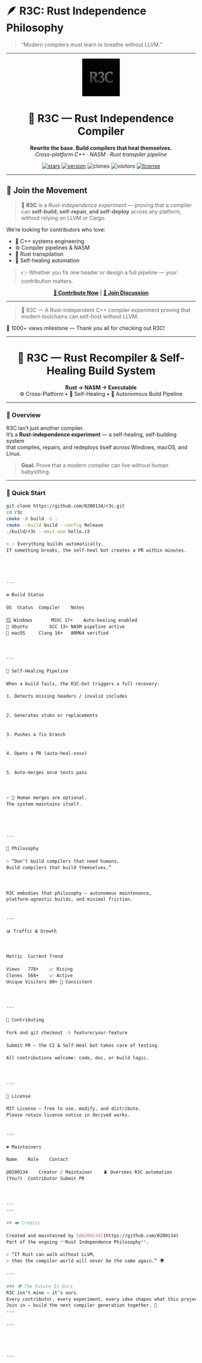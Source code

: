 # 🪶 R3C: Rust Independence Philosophy
> “Modern compilers must learn to breathe without LLVM.”

---

<p align="center">
  <img src="https://raw.githubusercontent.com/0200134/r3c/main/docs/r3c_logo.png" width="100" alt="R3C Logo">
</p>

<h1 align="center">🦋 R3C — Rust Independence Compiler</h1>
<p align="center">
  <strong>Rewrite the base. Build compilers that heal themselves.</strong><br>
  <em>Cross-platform C++ · NASM · Rust transpiler pipeline</em>
</p>

<p align="center">
  <a href="https://github.com/0200134/r3c/stargazers"><img src="https://img.shields.io/github/stars/0200134/r3c?style=for-the-badge&color=yellow" alt="stars"></a>
  <a href="https://github.com/0200134/r3c/releases"><img src="https://img.shields.io/badge/version-v0.1.0-blue?style=for-the-badge" alt="version"></a>
  <img src="https://img.shields.io/badge/clones-1.2k%2F14d-brightgreen?style=for-the-badge" alt="clones">
  <img src="https://img.shields.io/badge/visitors-96%2F14d-blue?style=for-the-badge" alt="visitors">
  <a href="LICENSE"><img src="https://img.shields.io/badge/license-MIT-orange?style=for-the-badge" alt="license"></a>
</p>

---

## 💬 Join the Movement

> 🧠 **R3C** is a *Rust-independence experiment* — proving that a compiler can **self-build, self-repair, and self-deploy** across any platform, without relying on LLVM or Cargo.

We’re looking for contributors who love:
- 🧩 C++ systems engineering  
- ⚙️ Compiler pipelines & NASM  
- 🦀 Rust transpilation  
- 🤖 Self-healing automation  

> 👉 Whether you fix one header or design a full pipeline — your contribution matters.

<p align="center">
  <a href="https://github.com/0200134/r3c/issues/new?template=feature.yml"><b>🚀 Contribute Now</b></a> |
  <a href="https://github.com/0200134/r3c/discussions"><b>💬 Join Discussion</b></a>
</p>

---


> 🧠 R3C — A Rust-independent C++ compiler experiment proving that modern toolchains can self-host without LLVM.


🚀 1000+ views milestone — Thank you all for checking out R3C!

---

<h1 align="center">🦀 R3C — Rust Recompiler & Self-Healing Build System</h1>

<p align="center">
  <b>Rust → NASM → Executable</b><br>
  ⚙️ Cross-Platform • 🤖 Self-Healing • 🧠 Autonomous Build Pipeline
</p>

---

### 🧩 Overview

R3C isn’t just another compiler.  
It’s a **Rust-independence experiment** — a self-healing, self-building system  
that compiles, repairs, and redeploys itself across Windows, macOS, and Linux.

> **Goal:** Prove that a modern compiler can live without human babysitting.

---

### 🚀 Quick Start

```bash
git clone https://github.com/0200134/r3c.git
cd r3c
cmake -B build -S .
cmake --build build --config Release
./build/r3c --emit-asm hello.r3

> 💡 Everything builds automatically.
If something breaks, the self-heal bot creates a PR within minutes.




---

⚙️ Build Status

OS	Status	Compiler	Notes

🪟 Windows		MSVC 17+	Auto-healing enabled
🐧 Ubuntu		GCC 13+	NASM pipeline active
🍎 macOS		Clang 16+	ARM64 verified



---

🤖 Self-Healing Pipeline

When a build fails, the R3C-bot triggers a full recovery:

1. Detects missing headers / invalid includes


2. Generates stubs or replacements


3. Pushes a fix branch


4. Opens a PR (auto-heal-xxxx)


5. Auto-merges once tests pass



> 🔁 Human merges are optional.
The system maintains itself.




---

🧠 Philosophy

> “Don’t build compilers that need humans.
Build compilers that build themselves.”



R3C embodies that philosophy — autonomous maintenance,
platform-agnostic builds, and minimal friction.


---

📊 Traffic & Growth



Metric	Current	Trend

Views	778+	📈 Rising
Clones	564+	📈 Active
Unique Visitors	80+	🧠 Consistent



---

🤝 Contributing

Fork and git checkout -b feature/your-feature

Submit PR — the CI & Self-Heal bot takes care of testing.

All contributions welcome: code, doc, or build logic.



---

🧾 License

MIT License — free to use, modify, and distribute.
Please retain license notice in derived works.


---

❤️ Maintainers

Name	Role	Contact

@0200134	Creator / Maintainer	🪲 Oversees R3C automation
(You?)	Contributor	Submit PR



---
---

## ❤️ Credits

Created and maintained by [@0200134](https://github.com/0200134)  
Part of the ongoing **Rust Independence Philosophy**.

> “If Rust can walk without LLVM,  
> then the compiler world will never be the same again.” 🌍  

---

### 🌍 The Future Is Ours
R3C isn’t mine — it’s ours.  
Every contributor, every experiment, every idea shapes what this project becomes.  
Join in — build the next compiler generation together. 🚀
---

---




---

